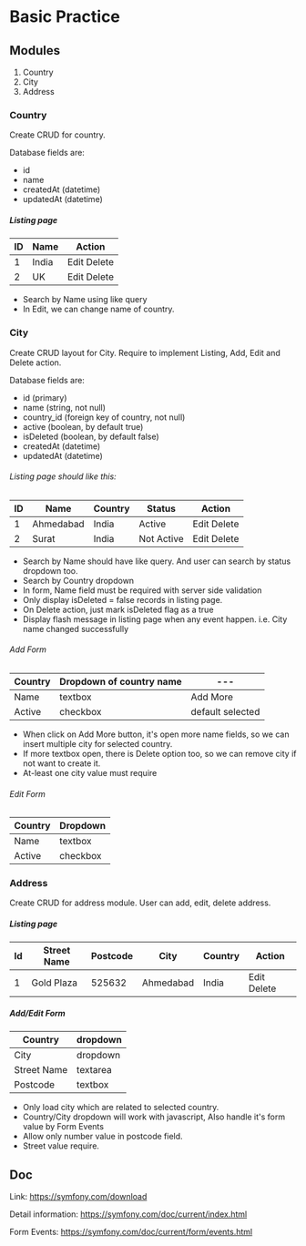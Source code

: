 # Basic Practice

## Modules
1. Country
2. City
3. Address

### Country
Create CRUD for country.

Database fields are:
  - id
  - name
  - createdAt (datetime)
  - updatedAt (datetime)

##### Listing page 

ID | Name | Action
-----|-------|-------
1 | India | Edit Delete
2 | UK | Edit Delete

* Search by Name using like query
* In Edit, we can change name of country.

### City
Create CRUD layout for City. Require to implement Listing, Add, Edit and Delete action.

Database fields are:
  - id  (primary)
  - name   (string, not null)
  - country_id (foreign key of country, not null)
  - active (boolean, by default true)
  - isDeleted (boolean, by default false)
  - createdAt (datetime)
  - updatedAt (datetime)

###### Listing page should like this:

ID | Name    | Country          | Status     | Action
--- |--------|------------------|------------| ----------
1 | Ahmedabad | India            | Active     | Edit Delete 
2 | Surat     | India | Not Active | Edit Delete 

* Search by Name should have like query. And user can search by status dropdown too.
* Search by Country dropdown
* In form, Name field must be required with server side validation
* Only display isDeleted = false records in listing page.
* On Delete action, just mark isDeleted flag as a true
* Display flash message in listing page when any event happen. i.e. City name changed successfully

###### Add Form

Country | Dropdown of country name | ---
-------|--------------------------| ----
Name | textbox                  | Add More
Active | checkbox                 | default selected

* When click on Add More button, it's open more name fields, so we can insert multiple city for selected country.
* If more textbox open, there is Delete option too, so we can remove city if not want to create it.
* At-least one city value must require

###### Edit Form
Country | Dropdown
------- | --------
Name | textbox
Active | checkbox

### Address
Create CRUD for address module. User can add, edit, delete address.
##### Listing page
Id | Street Name | Postcode | City | Country | Action
---| ---------- | ---------- | ------ | ------ | ------
1 | Gold Plaza | 525632 | Ahmedabad | India | Edit Delete

##### Add/Edit Form

Country | dropdown
--------|--------
City | dropdown
Street Name | textarea
Postcode | textbox 

* Only load city which are related to selected country.
* Country/City dropdown will work with javascript, Also handle it's form value by Form Events
* Allow only number value in postcode field.
* Street value require.


## Doc

Link: https://symfony.com/download

Detail information: https://symfony.com/doc/current/index.html

Form Events: https://symfony.com/doc/current/form/events.html
